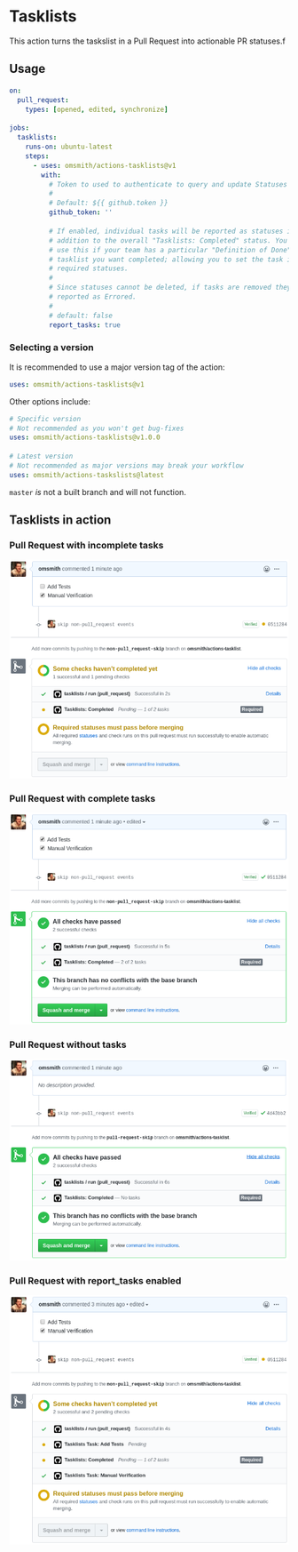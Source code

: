 # Tasklists

This action turns the taskslist in a Pull Request into actionable PR statuses.f

## Usage

```yaml
on:
  pull_request:
    types: [opened, edited, synchronize]

jobs:
  tasklists:
    runs-on: ubuntu-latest
    steps:
      - uses: omsmith/actions-tasklists@v1
        with:
          # Token to used to authenticate to query and update Statuses
          #
          # Default: ${{ github.token }}
          github_token: ''

          # If enabled, individual tasks will be reported as statuses in
          # addition to the overall "Tasklists: Completed" status. You might
          # use this if your team has a particular "Definition of Done"
          # tasklist you want completed; allowing you to set the task items as
          # required statuses.
          #
          # Since statuses cannot be deleted, if tasks are removed they will be
          # reported as Errored.
          #
          # default: false
          report_tasks: true
```

### Selecting a version

It is recommended to use a major version tag of the action:

```yaml
uses: omsmith/actions-tasklists@v1
```

Other options include:
```yaml
# Specific version
# Not recommended as you won't get bug-fixes
uses: omsmith/actions-tasklists@v1.0.0

# Latest version
# Not recommended as major versions may break your workflow
uses: omsmith/actions-taskslists@latest
```

`master` _is_ not a built branch and will not function.


## Tasklists in action

### Pull Request with incomplete tasks

![Pull Request with incomplete tasks](docs/pr-partial-tasks.png)

### Pull Request with complete tasks

![Pull Request with complete tasks](docs/pr-complete-tasks.png)

### Pull Request without tasks

![Pull Request without tasks](docs/pr-no-tasks.png)

### Pull Request with report_tasks enabled

![Pull Request with report_tasks enabled](docs/pr-report-tasks.png)
